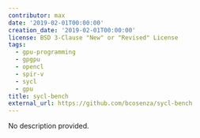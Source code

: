 ```yaml
---
contributor: max
date: '2019-02-01T00:00:00'
creation_date: '2019-02-01T00:00:00'
license: BSD 3-Clause "New" or "Revised" License
tags:
  - gpu-programming
  - gpgpu
  - opencl
  - spir-v
  - sycl
  - gpu
title: sycl-bench
external_url: https://github.com/bcosenza/sycl-bench
---
```


No description provided.
